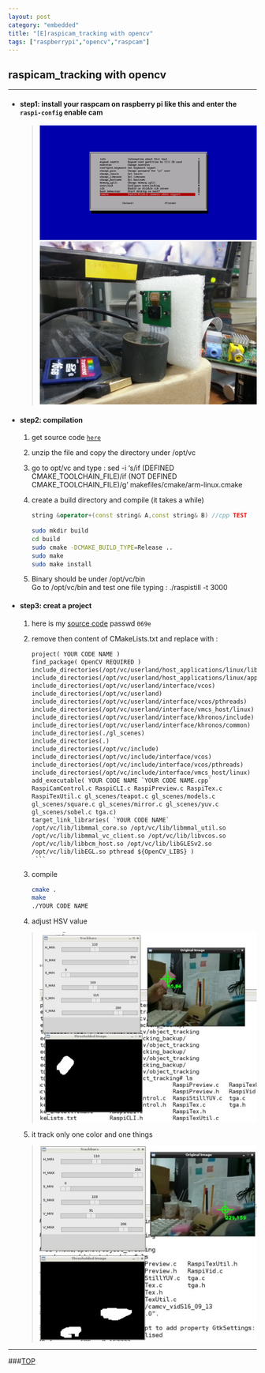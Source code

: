 ```yaml
---
layout: post
category: "embedded"
title: "[E]raspicam_tracking with opencv"
tags: ["raspberrypi","opencv","raspcam"]
---
```




<a name="top"></a>
##  raspicam_tracking with opencv

- - - 

* #### step1: install your raspcam on raspberry pi like this and enter the `raspi-config` enable cam
  > <img src="/images/raspcam_track/1.jpg" alt="替代文本" title="1.jpg" width="700" />  
  > <img src="/images/raspcam_track/2.jpg" alt="替代文本" title="2.jpg" width="700" />    
  
* #### step2: compilation  
    1. get source code [`here`](https://github.com/raspberrypi/userland)
    2. unzip the file and copy the directory under /opt/vc
    3. go to opt/vc and type : sed -i ‘s/if (DEFINED CMAKE_TOOLCHAIN_FILE)/if (NOT DEFINED CMAKE_TOOLCHAIN_FILE)/g’ makefiles/cmake/arm-linux.cmake
    4. create a build directory and compile (it takes a while)   

        ```cpp
        string &operator+(const string& A,const string& B) //cpp TEST
        ```   
        ```bash
        sudo mkdir build
        cd build
        sudo cmake -DCMAKE_BUILD_TYPE=Release ..
        sudo make
        sudo make install
        ```  
    5. Binary should be under /opt/vc/bin   
    Go to /opt/vc/bin and test one file typing : ./raspistill -t 3000   

* #### step3: creat a project
   1.  here is my [source code](http://yunpan.cn/cKGtGmFVtSN7V  ) passwd `069e`  
   2. remove then content of CMakeLists.txt and replace with :  

         ```
        project( YOUR CODE NAME )
        find_package( OpenCV REQUIRED )
        include_directories(/opt/vc/userland/host_applications/linux/libs/bcm_host/include)
        include_directories(/opt/vc/userland/host_applications/linux/apps/raspicam/gl_scenes)
        include_directories(/opt/vc/userland/interface/vcos)
        include_directories(/opt/vc/userland)
        include_directories(/opt/vc/userland/interface/vcos/pthreads)
        include_directories(/opt/vc/userland/interface/vmcs_host/linux)
        include_directories(/opt/vc/userland/interface/khronos/include)
        include_directories(/opt/vc/userland/interface/khronos/common)
        include_directories(./gl_scenes)
        include_directories(.)
        include_directories(/opt/vc/include)
        include_directories(/opt/vc/include/interface/vcos)
        include_directories(/opt/vc/include/interface/vcos/pthreads)
        include_directories(/opt/vc/include/interface/vmcs_host/linux)
        add_executable( YOUR CODE NAME `YOUR CODE NAME.cpp` RaspiCamControl.c RaspiCLI.c RaspiPreview.c RaspiTex.c RaspiTexUtil.c gl_scenes/teapot.c gl_scenes/models.c gl_scenes/square.c gl_scenes/mirror.c gl_scenes/yuv.c gl_scenes/sobel.c tga.c)
        target_link_libraries( `YOUR CODE NAME` /opt/vc/lib/libmmal_core.so /opt/vc/lib/libmmal_util.so /opt/vc/lib/libmmal_vc_client.so /opt/vc/lib/libvcos.so /opt/vc/lib/libbcm_host.so /opt/vc/lib/libGLESv2.so /opt/vc/lib/libEGL.so pthread ${OpenCV_LIBS} )
          ```
   3. compile  

        ```bash
        cmake .
        make
        ./YOUR CODE NAME
        ```
   4. adjust HSV value  
  > <img src="/images/raspcam_track/4.jpg" alt="替代文本" title="4.jpg" width=auto />    
   5. it track only one color and one things  
  > <img src="/images/raspcam_track/6.jpg" alt="替代文本" title="6.jpg" width=auto />    


- - - 

###[TOP](#top)

